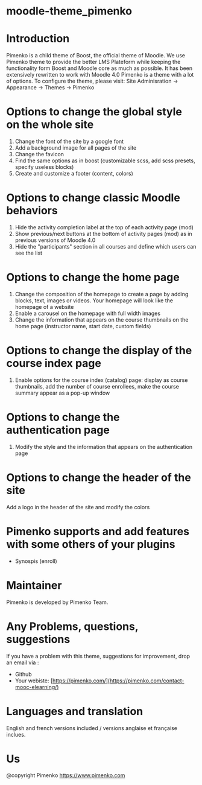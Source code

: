 # moodle-theme_pimenko

Introduction
============
Pimenko is a child theme of Boost, the official theme of Moodle. We use Pimenko theme to provide the better LMS Plateform while keeping the functionality form Boost and Moodle core as much as possible. It has been extensively rewritten to work with Moodle 4.0
Pimenko is a theme with a lot of options. To configure the theme, please visit: Site Adminisration -> Appearance -> Themes -> Pimenko


Options to change the global style on the whole site
============
1. Change the font of the site by a google font
2. Add a background image for all pages of the site
3. Change the favicon
4. Find the same options as in boost (customizable scss, add scss presets, specify useless blocks)
5. Create and customize a footer (content, colors)

Options to change classic Moodle behaviors
============
1. Hide the activity completion label at the top of each activity page (mod)
2. Show previous/next buttons at the bottom of activity pages (mod) as in previous versions of Moodle 4.0
3. Hide the "participants" section in all courses and define which users can see the list

Options to change the home page
============
1. Change the composition of the homepage to create a page by adding blocks, text, images or videos. Your homepage will look like the homepage of a website
2. Enable a carousel on the homepage with full width images
3. Change the information that appears on the course thumbnails on the home page (instructor name, start date, custom fields)

Options to change the display of the course index page
============
1. Enable options for the course index (catalog) page: display as course thumbnails, add the number of course enrollees, make the course summary appear as a pop-up window


Options to change the authentication page
============
1. Modify the style and the information that appears on the authentication page


Options to change the header of the site
============
Add a logo in the header of the site and modify the colors


Pimenko supports and add features with some others of your plugins
============
- Synospis (enroll)


Maintainer
============
Pimenko is developed by Pimenko Team.


Any Problems, questions, suggestions
===================
If you have a problem with this theme, suggestions for improvement, drop an email via :
- Github
- Your webiste: [https://pimenko.com/](https://pimenko.com/contact-mooc-elearning/)


Languages and translation
===================
English and french versions included / versions anglaise et française inclues.


Us
==
@copyright Pimenko https://www.pimenko.com
